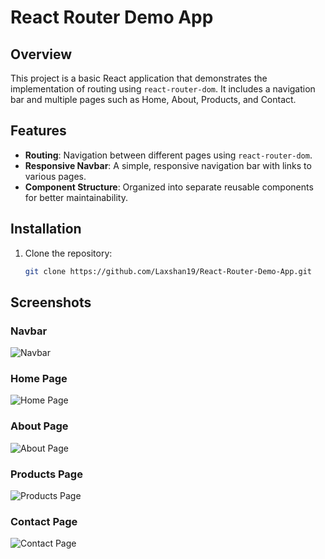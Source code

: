 # React Router Demo App

## Overview
This project is a basic React application that demonstrates the implementation of routing using `react-router-dom`. It includes a navigation bar and multiple pages such as Home, About, Products, and Contact.

## Features
- **Routing**: Navigation between different pages using `react-router-dom`.
- **Responsive Navbar**: A simple, responsive navigation bar with links to various pages.
- **Component Structure**: Organized into separate reusable components for better maintainability.

## Installation
1. Clone the repository:
   ```bash
   git clone https://github.com/Laxshan19/React-Router-Demo-App.git


## Screenshots
### Navbar
![Navbar](public/UIscreenShot/screenshot-nav.png)

### Home Page
![Home Page](public/UIscreenShot/screenshot-home.png)

### About Page
![About Page](public/UIscreenShot/screenshot-about.png)

### Products Page
![Products Page](public/UIscreenShot/screenshot-products.png)

### Contact Page
![Contact Page](public/UIscreenShot/screenshot-contact.png)
